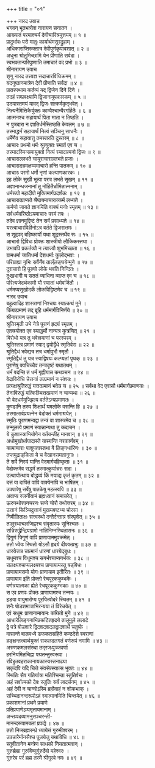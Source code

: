 +++
title = "०१"

+++
नारद उवाच  
भगवन् भूतभव्येश नारायण सनातन ।  
आख्यातं परमाश्चर्यं देवीचारित्रमुत्तमम् ॥ १ ॥  
प्रादुर्भावः परो मातुः कार्यार्थमसुरद्रुहाम् ।  
अधिकाराप्तिरुक्तात्र देवीपूर्णकृपावशात् ॥ २ ॥  
अधुना श्रोतुमिच्छामि येन प्रीणाति सर्वदा ।  
स्वभक्तान्परिपुष्णाति तमाचारं वद प्रभो ॥ ३ ॥  
श्रीनारायण उवाच  
शृणु नारद तत्त्वज्ञ सदाचारविधिक्रमम् ।  
यदनुष्ठानमात्रेण देवी प्रीणाति सर्वदा ॥ ४ ॥  
प्रातरुत्थाय कर्तव्यं यद्‌ द्विजेन दिने दिने ।  
तदहं सम्प्रवक्ष्यामि द्विजानामुपकारकम् ॥ ५ ॥  
उदयास्तमयं यावद्‌ द्विजः सत्कर्मकृद्भवेत् ।  
नित्यनैमित्तिकैर्युक्तः काम्यैश्चान्यैरगर्हितैः ॥ ६ ॥  
आत्मनश्च सहायार्थं पिता माता न तिष्ठति ।  
न पुत्रदारा न ज्ञातिर्धर्मस्तिष्ठति केवलम् ॥ ७ ॥  
तस्माद्धर्मं सहायार्थं नित्यं सञ्चिनु साधनैः ।  
धर्मेणैव सहायात्तु तमस्तरति दुस्तरम् ॥ ८ ॥  
आचारः प्रथमो धर्मः श्रुत्युक्तः स्मार्त एव च ।  
तस्मादस्मिन्समायुक्तो नित्यं स्यादात्मनो द्विजः ॥ ९ ॥  
आचाराल्लभते चायुराचाराल्लभते प्रजाः ।  
आचारादन्नमक्षय्यमाचारो हन्ति पातकम् ॥ १० ॥  
आचारः परमो धर्मो नृणां कल्याणकारकः ।  
इह लोके सुखी भूत्वा परत्र लभते सुखम् ॥ ११ ॥  
अज्ञानान्धजनानां तु मोहितैर्भ्रामितात्मनाम् ।  
धर्मरूपो महादीपो मुक्तिमार्गप्रदर्शकः ॥ १२ ॥  
आचारात्प्राप्यते श्रैष्ठ्यमाचारात्कर्म लभ्यते ।  
कर्मणो जायते ज्ञानमिति वाक्यं मनोः स्मृतम् ॥ १३ ॥  
सर्वधर्मवरिष्ठोऽयमाचारः परमं तपः ।  
तदेव ज्ञानमुद्दिष्टं तेन सर्वं प्रसाध्यते ॥ १४ ॥  
यस्त्वाचारविहीनोऽत्र वर्तते द्विजसत्तमः ।  
स शूद्रवद्‌ बहिष्कार्यो यथा शूद्रस्तथैव सः ॥ १५ ॥  
आचारो द्विविधः प्रोक्तः शास्त्रीयो लौकिकस्तथा ।  
उभावपि प्रकर्तव्यौ न त्याज्यौ शुभमिच्छता ॥ १६ ॥  
ग्रामधर्मा जातिधर्मा देशधर्माः कुलोद्भवाः ।  
परिग्राह्या नृभिः सर्वैर्नैव ताल्ँलङ्‌घयेन्मुने ॥ १७ ॥  
दुराचारो हि पुरुषो लोके भवति निन्दितः ।  
दुःखभागी च सततं व्याधिना व्याप्त एव च ॥ १८ ॥  
परित्यजेदर्थकामौ यौ स्यातां धर्मवर्जितौ ।  
धर्ममप्यसुखोदर्कं लोकविद्विष्टमेव च ॥ १९ ॥  
नारद उवाच  
बहुत्वादिह शास्त्राणां निश्चयः स्यात्कथं मुने ।  
कियत्प्रमाणं तद्‌ ब्रूहि धर्ममार्गविनिर्णये ॥ २० ॥  
श्रीनारायण उवाच  
श्रुतिस्मृती उभे नेत्रे पुराणं हृदयं स्मृतम् ।  
एतत्त्रयोक्त एव स्याद्धर्मो नान्यत्र कुत्रचित् ॥ २१ ॥  
विरोधो यत्र तु भवेत्त्रयाणां च परस्परम् ।  
श्रुतिस्तत्र प्रमाणं स्याद्‌ द्वयोर्द्वैधे स्मृतिर्वरा ॥ २२ ॥  
श्रुतिद्वैधं भवेद्यत्र तत्र धर्मावुभौ स्मृतौ ।  
स्मृतिद्वैधं तु यत्र स्याद्विषयः कल्प्यतां पृथक् ॥ २३ ॥  
पुराणेषु क्वचिच्चैव तन्त्रदृष्टं यथातथम् ।  
धर्मं वदन्ति तं धर्मं गृह्णीयान्न कथञ्चन ॥ २४ ॥  
वेदाविरोधि चेत्तन्त्रं तत्प्रमाणं न संशयः ।  
प्रत्यक्षश्रुतिरुद्धं यत्तत्प्रमाणं भवेन्न च ॥ २५ ॥
सर्वथा वेद एवासौ धर्ममार्गप्रमाणकः ।  
तेनाविरुद्धं यत्किञ्चित्तत्प्रमाणं न चान्यथा ॥ २६ ॥  
यो वेदधर्ममुज्झित्य वर्ततेऽन्यप्रमाणतः ।  
कुण्डानि तस्य शिक्षार्थं यमलोके वसन्ति हि ॥ २७ ॥  
तस्मात्सर्वप्रयत्नेन वेदोक्तं धर्ममाश्रयेत् ।  
स्मृतिः पुराणमन्यद्वा तन्त्रं वा शास्त्रमेव च ॥ २८ ॥  
तन्मूलत्वे प्रमाणं स्यान्नान्यथा तु कदाचन ।  
ये कुशास्त्राभियोगेन वर्तयन्तीह मानवान् ॥ २९ ॥  
अधोमुखोर्ध्वपादास्ते यास्यन्ति नरकार्णवम् ।  
कामाचाराः पाशुपतास्तथा वै लिङ्‌गधारिणः ॥ ३० ॥  
तप्तमुद्राङ्‌किता ये च वैखानसमतानुगाः ।  
ते सर्वे निरयं यान्ति वेदमार्गबहिष्कृताः ॥ ३१ ॥  
वेदोक्तमेव सद्धर्मं तस्मात्कुर्यान्नरः सदा ।  
उत्थायोत्थाय बोद्धव्यं किं मयाद्य कृतं कृतम् ॥ ३२ ॥  
दत्तं वा दापितं वापि वाक्येनापि च भाषितम् ।  
उपपापेषु सर्वेषु पातकेषु महत्स्वपि ॥ ३३ ॥  
अवाप्य रजनीयामं ब्रह्मध्यानं समाचरेत् ।  
ऊरुस्थोत्तानचरणः सव्ये चोरौ तथोत्तरम् ॥ ३४ ॥  
उत्तानं किञ्चिदुत्तानं मुखमवष्टभ्य चोरसा ।  
निमीलिताक्षः सत्त्वस्थो दन्तैर्दन्तान्न संस्पृशेत् ॥ ३५ ॥  
तालुस्थाचलजिह्वश्च संवृतास्यः सुनिश्चलः ।  
सन्निरुद्धेन्द्रियग्रामो नातिनिम्नस्थितासनः ॥ ३६ ॥  
द्विगुणं त्रिगुणं वापि प्राणायाममुपक्रमेत् ।  
ततो ध्येयः स्थितो योऽसौ हृदये दीपवत्प्रभुः ॥ ३७ ॥  
धारयेत्तत्र चात्मानं धारणां धारयेद्‌बुधः ।  
सधूमश्च विधूमश्च सगर्भश्चाप्यगर्भकः ॥ ३८ ॥  
सलक्ष्यश्चाप्यलक्ष्यश्च प्राणायामस्तु षड्‌विधः ।  
प्राणायामसमो योगः प्राणायाम इतीरितः ॥ ३९ ॥  
प्राणायाम इति प्रोक्तो रेचपूरककुम्भकैः ।  
वर्णत्रयात्मका ह्येते रेचपूरककुम्भकाः ॥ ४० ॥  
स एव प्रणवः प्रोक्तः प्राणायामश्च तन्मयः ।  
इडया वायुमारोप्य पूरयित्वोदरे स्थितम् ॥ ४१ ॥  
शनैः षोडशमात्राभिरन्यया तं विरेचयेत् ।  
एवं सधूमः प्राणानामायामः कथितो मुने ॥ ४२ ॥  
आधारेलिङ्‌गनाभिप्रकटितहृदये तालुमूले ललाटे  
     द्वे पत्रे षोडशारे द्विदशदशदलद्वादशार्धे चतुष्के ।  
वासान्ते बालमध्ये डफकतसहिते कण्ठदेशे स्वराणां  
     हङ्क्षन्तत्त्वार्थयुक्तं सकलदलगतं वर्णरूपं नमामि ॥ ४३ ॥  
अरुणकमलसंस्था तद्‌रजःपुञ्जवर्णा  
     हरनियमितचिह्ना पद्मतन्तुस्वरूपा ।  
रविहुतवहराकानायकास्यस्तनाढ्या  
     सकृदपि यदि चित्ते संवसेत्स्यात्स भुक्तः ॥ ४४ ॥  
स्थितिः सैव गतिर्यात्रा मतिश्चिन्ता स्तुतिर्वचः ।  
अहं सर्वात्मको देवः स्तुतिः सर्वं त्वदर्चनम् ॥ ४५ ॥  
अहं देवी न चान्योऽस्मि ब्रह्मैवाहं न शोकभाक् ।  
सच्चिदानन्दरूपोऽहं स्वात्मानमिति चिन्तयेत् ॥ ४६ ॥  
प्रकाशमानां प्रथमे प्रयाणे  
     प्रतिप्रयाणेऽप्यमृतायमानाम् ।  
अन्तःपदव्यामनुसञ्चरन्ती-  
     मानन्दरूपामबलां प्रपद्ये ॥ ४७ ॥  
ततो निजब्रह्मरन्ध्रे ध्यायेत्तं गुरुमीश्वरम् ।  
उपचारैर्मानसैश्च पूजयेत्तु यथाविधि ॥ ४८ ॥  
स्तुवीतानेन मन्त्रेण साधको नियतात्मवान् ।  
गुरुर्ब्रह्मा गुरुर्विष्णुर्गुरुर्देवो महेश्वरः ।  
गुरुरेव परं ब्रह्म तस्मै श्रीगुरवे नमः ॥ ४९ ॥
